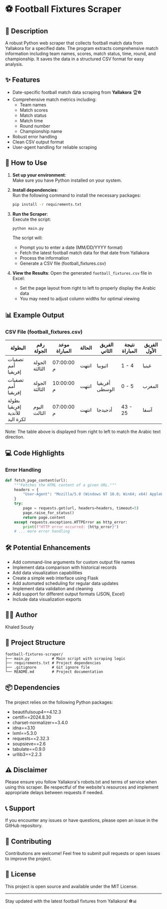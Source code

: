 # ⚽ Football Fixtures Scraper

## 📖 Description
A robust Python web scraper that collects football match data from Yallakora for a specified date. The program extracts comprehensive match information including team names, scores, match status, time, round, and championship. It saves the data in a structured CSV format for easy analysis.

## ✨ Features
- Date-specific football match data scraping from **Yallakora** 🏆⚽
- Comprehensive match metrics including:
  - Team names
  - Match scores
  - Match status
  - Match time
  - Round number
  - Championship name
- Robust error handling
- Clean CSV output format
- User-agent handling for reliable scraping

## 🚀 How to Use
1. **Set up your environment**:  
   Make sure you have Python installed on your system.

2. **Install dependencies**:  
   Run the following command to install the necessary packages:
   ```bash
   pip install -r requirements.txt
   ```

3. **Run the Scraper**:  
   Execute the script:
   ```bash
   python main.py
   ```
   The script will:
   - Prompt you to enter a date (MM/DD/YYYY format)
   - Fetch the latest football match data for that date from Yallakora
   - Process the information
   - Generate a CSV file (football_fixtures.csv)

4. **View the Results**:
   Open the generated `football_fixtures.csv` file in Excel:
   - Set the page layout from right to left to properly display the Arabic data
   - You may need to adjust column widths for optimal viewing

## 📊 Example Output

### CSV File (football_fixtures.csv)
| البطولة | رقم الجولة | موعد المباراة | الحالة | الفريق الثاني | نتيجة المباراة | الفريق الأول |
|---------|------------|---------------|--------|---------------|----------------|--------------|
| تصفيات أمم إفريقيا | الجولة الثالثة | 07:00:00 م | انتهت | اثيوبيا | 1 - 4 | غينيا |
| تصفيات أمم إفريقيا | الجولة الثالثة | 10:00:00 م | انتهت | أفريقيا الوسطى | 0 - 5 | المغرب |
| بطولة إفريقيا للأندية لكرة اليد | اليوم الثالث | 07:00:00 م | انتهت | أدجيدجا | 43 - 25 | آسفا |

Note: The table above is displayed from right to left to match the Arabic text direction.

## 💻 Code Highlights
### Error Handling
```python
def fetch_page_content(url):
    """Fetches the HTML content of a given URL."""
    headers = {
        "User-Agent": "Mozilla/5.0 (Windows NT 10.0; Win64; x64) AppleWebKit/537.36 (KHTML, like Gecko) Chrome/129.0.0.0 Safari/537.36"
    }
    try:
        page = requests.get(url, headers=headers, timeout=5)
        page.raise_for_status()
        return page.content
    except requests.exceptions.HTTPError as http_error:
        print(f"HTTP error occurred: {http_error}")
    # ... more error handling
```

## 🛠️ Potential Enhancements
- Add command-line arguments for custom output file names
- Implement data comparison with historical records
- Add data visualization capabilities
- Create a simple web interface using Flask
- Add automated scheduling for regular data updates
- Implement data validation and cleaning
- Add support for different output formats (JSON, Excel)
- Include data visualization exports

## 👨‍💻 Author
Khaled Soudy

## 🧱 Project Structure
```
football-fixtures-scraper/
├── main.py          # Main script with scraping logic
├── requirements.txt # Project dependencies
├── .gitignore       # Git ignore file
└── README.md        # Project documentation
```

## 📦 Dependencies
The project relies on the following Python packages:
- beautifulsoup4==4.12.3
- certifi==2024.8.30
- charset-normalizer==3.4.0
- idna==3.10
- lxml==5.3.0
- requests==2.32.3
- soupsieve==2.6
- tabulate==0.9.0
- urllib3==2.2.3

## ⚠️ Disclaimer
Please ensure you follow Yallakora's robots.txt and terms of service when using this scraper. Be respectful of the website's resources and implement appropriate delays between requests if needed.

## 📞 Support
If you encounter any issues or have questions, please open an issue in the GitHub repository.

## 🤝 Contributing
Contributions are welcome! Feel free to submit pull requests or open issues to improve the project.

## 📄 License
This project is open source and available under the MIT License.

---
Stay updated with the latest football fixtures from Yallakora! ⚽📊